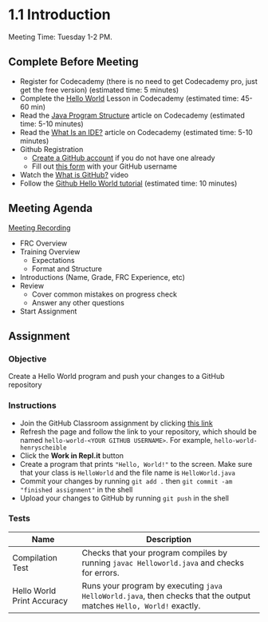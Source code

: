 # 1.1 Introduction
Meeting Time: Tuesday 1-2 PM. 
## Complete Before Meeting
* Register for Codecademy (there is no need to get Codecademy pro, just get the  free version) (estimated time: 5 minutes)
* Complete the [Hello World](https://www.codecademy.com/courses/learn-java/lessons/hello-world-java) Lesson in Codecademy (estimated time: 45-60 min)
* Read the [Java Program Structure](https://www.codecademy.com/courses/learn-java/articles/java-program-structure) article on Codecademy (estimated time: 5-10 minutes)
* Read the [What Is an IDE?](https://www.codecademy.com/courses/learn-java/articles/what-is-an-ide) article on Codecademy (estimated time: 5-10 minutes)
* Github Registration
    * [Create a GitHub account](https://github.com/signup) if you do not have one already
    * Fill out [this form](https://forms.gle/RiuH2QapUSE5yNRV7) with your GitHub username
* Watch the [What is GitHub?](https://www.youtube.com/watch?v=w3jLJU7DT5E) video
* Follow the [Github Hello World tutorial](https://guides.github.com/activities/hello-world/) (estimated time: 10 minutes)

## Meeting Agenda
[Meeting Recording](https://us02web.zoom.us/rec/share/hagFvTRnnKieFIWBa8KFOxvDNdZ597ao9zGf8njFAgHpSMm6kPvnBo7hgrBuvFM3.LvmMCtDq-EU_zYo3)

* FRC Overview
* Training Overview
    * Expectations
    * Format and Structure
* Introductions (Name, Grade, FRC Experience, etc)
* Review
    * Cover common mistakes on progress check
    * Answer any other  questions
* Start Assignment

## Assignment

### Objective
Create a Hello World program and push your changes to a GitHub repository

### Instructions
* Join the GitHub Classroom assignment by clicking [this link](https://classroom.github.com/a/yZ92yK8p)
* Refresh the page and follow the link to your repository, which should be named `hello-world-<YOUR GITHUB USERNAME>`. For example, `hello-world-henryscheible`
* Click the **Work in Repl.it** button
* Create a program that prints `"Hello, World!"` to the screen. Make sure that your class is `HelloWorld` and the file name is `HelloWorld.java`
* Commit your changes by running `git add .` then `git commit -am "finished assignment"` in the shell
* Upload your changes to GitHub  by running `git push` in the shell

### Tests
| Name | Description |
| --- | --- |
| Compilation Test | Checks that your program compiles by running `javac Helloworld.java` and checks for errors. |
| Hello World Print Accuracy | Runs your program by executing `java HelloWorld.java`, then checks that the output matches `Hello, World!` exactly. |

